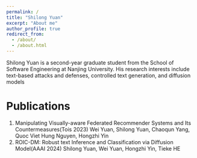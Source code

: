 ```yaml
---
permalink: /
title: "Shilong Yuan"
excerpt: "About me"
author_profile: true
redirect_from: 
  - /about/
  - /about.html
---
```


Shilong Yuan is a second-year graduate student from the School of Software Engineering at Nanjing University. His research interests include text-based attacks and defenses, controlled text generation, and diffusion models

Publications 
======
1. Manipulating Visually-aware Federated Recommender Systems and Its Countermeasures(Tois 2023)
Wei Yuan, Shilong Yuan, Chaoqun Yang, Quoc Viet Hung Nguyen, Hongzhi Yin
2. ROIC-DM: Robust text Inference and Classification via Diffusion Model(AAAI 2024)
Shilong Yuan, Wei Yuan, Hongzhi Yin, Tieke HE
   

